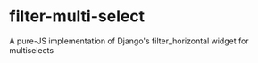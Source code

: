 # filter-multi-select
A pure-JS implementation of Django's filter_horizontal widget for multiselects
